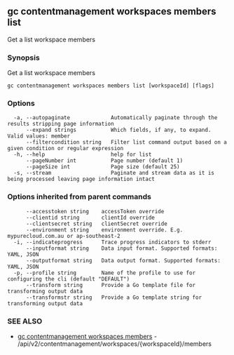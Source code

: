 ## gc contentmanagement workspaces members list

Get a list workspace members

### Synopsis

Get a list workspace members

```
gc contentmanagement workspaces members list [workspaceId] [flags]
```

### Options

```
  -a, --autopaginate             Automatically paginate through the results stripping page information
      --expand strings           Which fields, if any, to expand. Valid values: member
      --filtercondition string   Filter list command output based on a given condition or regular expression
  -h, --help                     help for list
      --pageNumber int           Page number (default 1)
      --pageSize int             Page size (default 25)
  -s, --stream                   Paginate and stream data as it is being processed leaving page information intact
```

### Options inherited from parent commands

```
      --accesstoken string    accessToken override
      --clientid string       clientId override
      --clientsecret string   clientSecret override
      --environment string    environment override. E.g. mypurecloud.com.au or ap-southeast-2
  -i, --indicateprogress      Trace progress indicators to stderr
      --inputformat string    Data input format. Supported formats: YAML, JSON
      --outputformat string   Data output format. Supported formats: YAML, JSON
  -p, --profile string        Name of the profile to use for configuring the cli (default "DEFAULT")
      --transform string      Provide a Go template file for transforming output data
      --transformstr string   Provide a Go template string for transforming output data
```

### SEE ALSO

* [gc contentmanagement workspaces members](gc_contentmanagement_workspaces_members.html)	 - /api/v2/contentmanagement/workspaces/{workspaceId}/members


